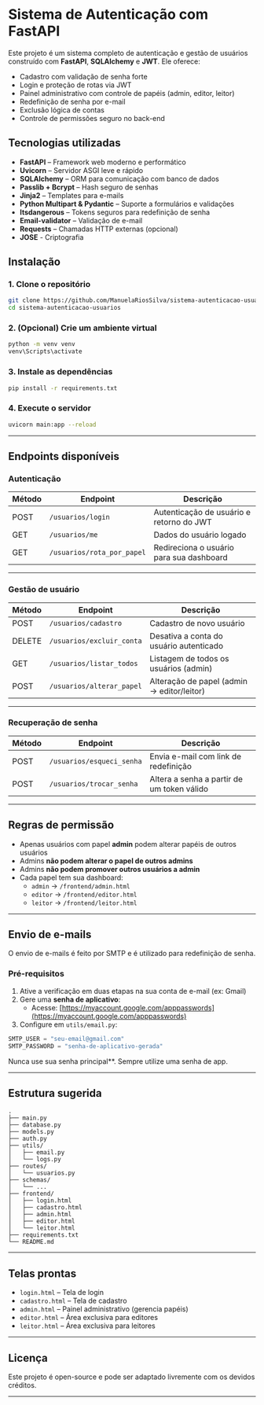 # Sistema de Autenticação com FastAPI

Este projeto é um sistema completo de autenticação e gestão de usuários construído com **FastAPI**, **SQLAlchemy** e **JWT**. Ele oferece:

- Cadastro com validação de senha forte
- Login e proteção de rotas via JWT
- Painel administrativo com controle de papéis (admin, editor, leitor)
- Redefinição de senha por e-mail
- Exclusão lógica de contas
- Controle de permissões seguro no back-end



## Tecnologias utilizadas

- **FastAPI** – Framework web moderno e performático
- **Uvicorn** – Servidor ASGI leve e rápido
- **SQLAlchemy** – ORM para comunicação com banco de dados
- **Passlib + Bcrypt** – Hash seguro de senhas
- **Jinja2** – Templates para e-mails
- **Python Multipart & Pydantic** – Suporte a formulários e validações
- **Itsdangerous** – Tokens seguros para redefinição de senha
- **Email-validator** – Validação de e-mail
- **Requests** – Chamadas HTTP externas (opcional)
- **JOSE** - Criptografia

## Instalação

### 1. Clone o repositório

```bash
git clone https://github.com/ManuelaRiosSilva/sistema-autenticacao-usuarios.git
cd sistema-autenticacao-usuarios
````

### 2. (Opcional) Crie um ambiente virtual

```bash
python -m venv venv
venv\Scripts\activate          
```

### 3. Instale as dependências

```bash
pip install -r requirements.txt
```

### 4. Execute o servidor

```bash
uvicorn main:app --reload
```

---

## Endpoints disponíveis

### Autenticação

| Método | Endpoint                   | Descrição                                 |
|--------|----------------------------|-------------------------------------------|
| POST   | `/usuarios/login`          | Autenticação de usuário e retorno do JWT  |
| GET    | `/usuarios/me`             | Dados do usuário logado                   |
| GET    | `/usuarios/rota_por_papel` | Redireciona o usuário para sua dashboard  |

---

### Gestão de usuário

| Método | Endpoint                    | Descrição                                     |
|--------|-----------------------------|-----------------------------------------------|
| POST   | `/usuarios/cadastro`        | Cadastro de novo usuário                      |
| DELETE | `/usuarios/excluir_conta`   | Desativa a conta do usuário autenticado       |
| GET    | `/usuarios/listar_todos`    | Listagem de todos os usuários (admin)         |
| POST   | `/usuarios/alterar_papel`   | Alteração de papel (admin -> editor/leitor)   |

---

### Recuperação de senha

| Método | Endpoint                   | Descrição                                   |
|--------|----------------------------|---------------------------------------------|
| POST   | `/usuarios/esqueci_senha`  | Envia e-mail com link de redefinição        |
| POST   | `/usuarios/trocar_senha`   | Altera a senha a partir de um token válido  |

---

## Regras de permissão

- Apenas usuários com papel **admin** podem alterar papéis de outros usuários
- Admins **não podem alterar o papel de outros admins**
- Admins **não podem promover outros usuários a admin**
- Cada papel tem sua dashboard:
  - `admin` → `/frontend/admin.html`
  - `editor` → `/frontend/editor.html`
  - `leitor` → `/frontend/leitor.html`

---

## Envio de e-mails

O envio de e-mails é feito por SMTP e é utilizado para redefinição de senha.

### Pré-requisitos

1. Ative a verificação em duas etapas na sua conta de e-mail (ex: Gmail)
2. Gere uma **senha de aplicativo**:
   - Acesse: [https://myaccount.google.com/apppasswords](https://myaccount.google.com/apppasswords)
3. Configure em `utils/email.py`:

```python
SMTP_USER = "seu-email@gmail.com"
SMTP_PASSWORD = "senha-de-aplicativo-gerada"
```

Nunca use sua senha principal**. Sempre utilize uma senha de app.

---

## Estrutura sugerida

```
.
├── main.py
├── database.py
├── models.py
├── auth.py
├── utils/
│   ├── email.py
│   └── logs.py
├── routes/
│   └── usuarios.py
├── schemas/
│   └── ...
├── frontend/
│   ├── login.html
│   ├── cadastro.html
│   ├── admin.html
│   ├── editor.html
│   └── leitor.html
├── requirements.txt
└── README.md
```

---

## Telas prontas

- `login.html` – Tela de login
- `cadastro.html` – Tela de cadastro
- `admin.html` – Painel administrativo (gerencia papéis)
- `editor.html` – Área exclusiva para editores
- `leitor.html` – Área exclusiva para leitores

---

## Licença

Este projeto é open-source e pode ser adaptado livremente com os devidos créditos.

---

